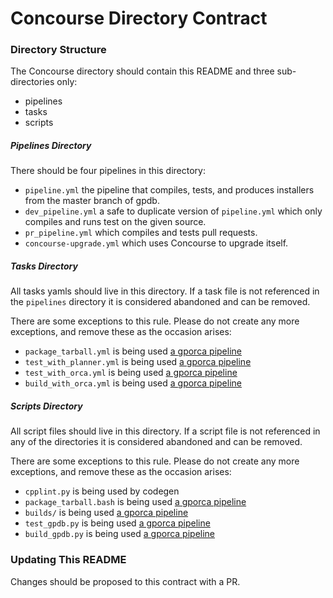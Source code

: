 # Concourse Directory Contract

### Directory Structure
The Concourse directory should contain this README and three sub-directories only:

* pipelines
* tasks
* scripts

##### Pipelines Directory
There should be four pipelines in this directory:

* `pipeline.yml` the pipeline that compiles, tests, and produces installers from the master branch of gpdb.
* `dev_pipeline.yml` a safe to duplicate version of `pipeline.yml` which only compiles and runs test on the given source.
* `pr_pipeline.yml` which compiles and tests pull requests.
* `concourse-upgrade.yml` which uses Concourse to upgrade itself.

##### Tasks Directory
All tasks yamls should live in this directory.
If a task file is not referenced in the `pipelines` directory it is considered abandoned and can be removed.

There are some exceptions to this rule.
Please do not create any more exceptions, and remove these as the occasion arises:

* `package_tarball.yml` is being used [a gporca pipeline ](https://github.com/greenplum-db/gporca/blob/master/concourse/pipeline.yml)
* `test_with_planner.yml` is being used [a gporca pipeline ](https://github.com/greenplum-db/gporca/blob/master/concourse/pipeline.yml)
* `test_with_orca.yml` is being used [a gporca pipeline ](https://github.com/greenplum-db/gporca/blob/master/concourse/pipeline.yml)
* `build_with_orca.yml` is being used [a gporca pipeline ](https://github.com/greenplum-db/gporca/blob/master/concourse/pipeline.yml)

##### Scripts Directory
All script files should live in this directory.
If a script file is not referenced in any of the directories it is considered abandoned and can be removed.

There are some exceptions to this rule.
Please do not create any more exceptions, and remove these as the occasion arises:

* `cpplint.py` is being used by codegen
* `package_tarball.bash` is being used [a gporca pipeline ](https://github.com/greenplum-db/gporca/blob/master/concourse/pipeline.yml)
* `builds/` is being used [a gporca pipeline ](https://github.com/greenplum-db/gporca/blob/master/concourse/pipeline.yml)
* `test_gpdb.py` is being used [a gporca pipeline ](https://github.com/greenplum-db/gporca/blob/master/concourse/pipeline.yml)
* `build_gpdb.py` is being used [a gporca pipeline ](https://github.com/greenplum-db/gporca/blob/master/concourse/pipeline.yml)

### Updating This README
Changes should be proposed to this contract with a PR.
